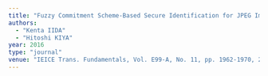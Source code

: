 ```yaml
---
title: "Fuzzy Commitment Scheme-Based Secure Identification for JPEG Images with Various Compression Ratios"
authors:
  - "Kenta IIDA"
  - "Hitoshi KIYA"
year: 2016
type: "journal"
venue: "IEICE Trans. Fundamentals, Vol. E99-A, No. 11, pp. 1962-1970, 2016-11-01."
---
```

